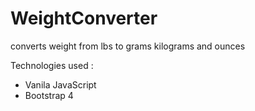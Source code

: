 # WeightConverter
converts weight from lbs to grams kilograms and ounces

 Technologies used :
 
 - Vanila JavaScript
 - Bootstrap 4
